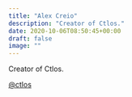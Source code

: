 ```yaml
---
title: "Alex Creio"
description: "Creator of Ctlos."
date: 2020-10-06T08:50:45+00:00
draft: false
image: ""
---
```


Creator of Ctlos.

[@ctlos](https://ctlos.github.io)
